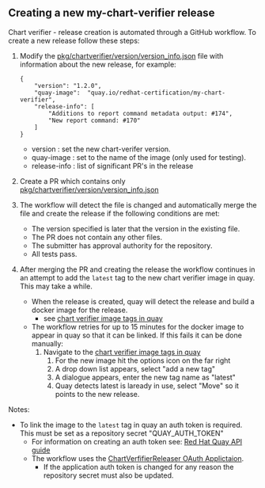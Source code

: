 ## Creating a new my-chart-verifier release

Chart verifier - release creation is automated through a GitHub workflow. To create a new release follow these steps:

1. Modify the [pkg/chartverifier/version/version_info.json](https://github.com/redhat-certification/my-chart-verifier/blob/main/pkg/chartverifier/version/version_info.json) file with information about the new release, for example:
   ```
   {
       "version": "1.2.0",
       "quay-image":  "quay.io/redhat-certification/my-chart-verifier",
       "release-info": [
           "Additions to report command metadata output: #174",
           "New report command: #170"
       ]
   }
   ```
    - version : set the new chart-verifer version.
    - quay-image : set to the name of the image (only used for testing).
    - release-info : list of significant PR's in the release

1. Create a PR which contains only [pkg/chartverifier/version/version_info.json](https://github.com/redhat-certification/my-chart-verifier/blob/main/pkg/chartverifier/version/version_info.json)

1. The workflow will detect the file is changed and automatically merge the file and create the release if the following conditions are met:

   - The version specified is later that the version in the existing file.
   - The PR does not contain any other files.
   - The submitter has approval authority for the repository.
   - All tests pass. 

1. After merging the PR and creating the release the workflow continues in an attempt to add the ```latest``` tag to the new chart verifier image in quay. This may take a while.      

   - When the release is created, quay will detect the release and build a docker image for the release. 
        - see [chart verifier image tags in quay](https://quay.io/repository/redhat-certification/my-chart-verifier?tab=tags)
   - The workflow retries for up to 15 minutes for the docker image to appear in quay so that it can be linked. If this fails it can be done manually:
        1. Navigate to the [chart verifier image tags in quay](https://quay.io/repository/redhat-certification/my-chart-verifier?tab=tags)
            1. For the new image hit the options icon on the far right
            1. A drop down list appears, select "add a new tag" 
            1. A dialogue appears, enter the new tag name as "latest" 
            1. Quay detects latest is laready in use, select "Move" so it points to the new release.
   
Notes:
- To link the image to the ```latest``` tag in quay an auth token is required. This must be set as a repository secret "QUAY_AUTH_TOKEN"
    - For information on creating an auth token see: [Red Hat Quay API guide](https://access.redhat.com/documentation/en-us/red_hat_quay/3/html/red_hat_quay_api_guide/using_the_red_hat_quay_api) 
    - The workflow uses the [ChartVerfifierReleaser OAuth Applictaion](https://quay.io/organization/redhat-certification?tab=applications). 
      - If the application auth token is changed for any reason the repository secret must also be updated.
    